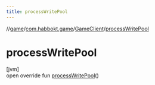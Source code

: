 ```yaml
---
title: processWritePool
---
```

//[game](../../../index.html)/[com.habbokt.game](../index.html)/[GameClient](index.html)/[processWritePool](process-write-pool.html)



# processWritePool



[jvm]\
open override fun [processWritePool](process-write-pool.html)()




